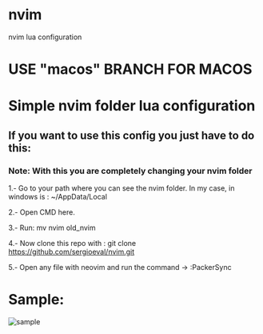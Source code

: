 # nvim
nvim lua configuration

# USE "macos" BRANCH FOR MACOS

# Simple nvim folder lua configuration
## If you want to use this config you just have to do this: 
### Note: With this you are completely changing your nvim folder

1.- Go to your path where you can see the nvim folder. 
In my case, in windows is : ~/AppData/Local

2.- Open CMD here. 

3.- Run: mv nvim old_nvim 

4.- Now clone this repo with : git clone https://github.com/sergioeval/nvim.git

5.- Open any file with neovim and run the command -> :PackerSync


# Sample: 
![sample](https://user-images.githubusercontent.com/39163919/188173479-ba7a0407-387e-4a7f-899d-6776e93359f1.png)


